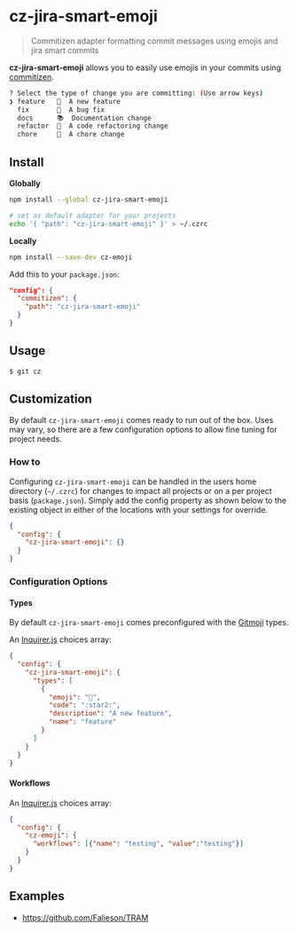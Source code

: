 # cz-jira-smart-emoji

> Commitizen adapter formatting commit messages using emojis and jira smart commits

**cz-jira-smart-emoji** allows you to easily use emojis in your commits using [commitizen].

```sh
? Select the type of change you are committing: (Use arrow keys)
❯ feature   🌟  A new feature
  fix       🐞  A bug fix
  docs      📚  Documentation change
  refactor  🎨  A code refactoring change
  chore     🔩  A chore change
```

## Install

**Globally**

```bash
npm install --global cz-jira-smart-emoji

# set as default adapter for your projects
echo '{ "path": "cz-jira-smart-emoji" }' > ~/.czrc
```

**Locally**

```bash
npm install --save-dev cz-emoji
```

Add this to your `package.json`:

```json
"config": {
  "commitizen": {
    "path": "cz-jira-smart-emoji"
  }
}
```

## Usage

```sh
$ git cz
```

## Customization

By default `cz-jira-smart-emoji` comes ready to run out of the box. Uses may vary, so there are a few configuration options to allow fine tuning for project needs.

### How to

Configuring `cz-jira-smart-emoji` can be handled in the users home directory (`~/.czrc`) for changes to impact all projects or on a per project basis (`package.json`). Simply add the config property as shown below to the existing object in either of the locations with your settings for override.

```json
{
  "config": {
    "cz-jira-smart-emoji": {}
  }
}
```

### Configuration Options

#### Types

By default `cz-jira-smart-emoji` comes preconfigured with the [Gitmoji](https://gitmoji.carloscuesta.me/) types.

An [Inquirer.js] choices array:

```json
{
  "config": {
    "cz-jira-smart-emoji": {
      "types": [
        {
          "emoji": "🌟",
          "code": ":star2:",
          "description": "A new feature",
          "name": "feature"
        }
      ]
    }
  }
}
```

#### Workflows

An [Inquirer.js] choices array:

```json
{
  "config": {
    "cz-emoji": {
      "workflows": [{"name": "testing", "value":"testing"}]
    }
  }
}
```


## Examples

- https://github.com/Falieson/TRAM

[commitizen]: https://github.com/commitizen/cz-cli
[inquirer.js]: https://github.com/SBoudrias/Inquirer.js/
